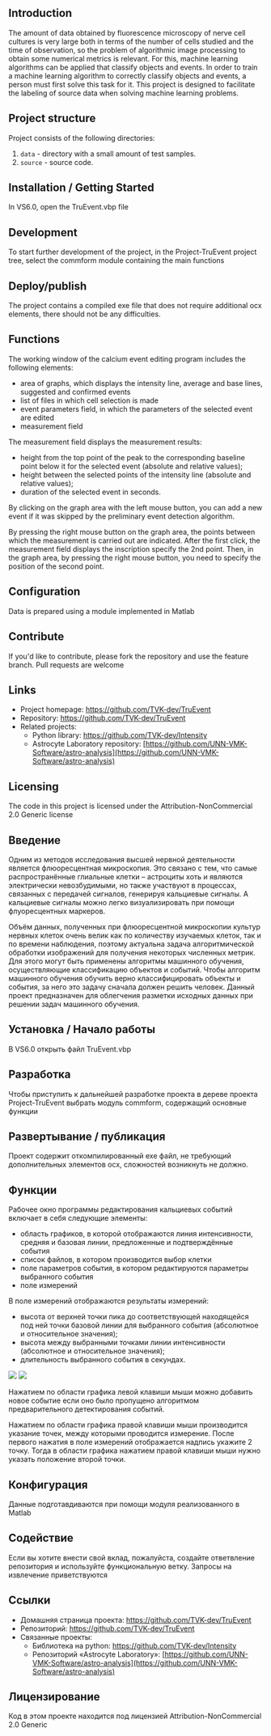 ## Introduction

The amount of data obtained by fluorescence microscopy of nerve cell cultures is very large both in terms of the number of cells studied and the time of observation, so the problem of algorithmic image processing to obtain some numerical metrics is relevant. For this, machine learning algorithms can be applied that classify objects and events. In order to train a machine learning algorithm to correctly classify objects and events, a person must first solve this task for it. This project is designed to facilitate the labeling of source data when solving machine learning problems.

## Project structure

Project consists of the following directories:

  1. `data` - directory with a small amount of test samples.
  2. `source` - source code.

## Installation / Getting Started

In VS6.0, open the TruEvent.vbp file

## Development

To start further development of the project, in the Project-TruEvent project tree, select the commform module containing the main functions

## Deploy/publish

The project contains a compiled exe file that does not require additional ocx elements, there should not be any difficulties.

## Functions

The working window of the calcium event editing program includes the following elements:

- area of graphs, which displays the intensity line, average and base lines, suggested and confirmed events
- list of files in which cell selection is made
- event parameters field, in which the parameters of the selected event are edited
- measurement field

The measurement field displays the measurement results:

- height from the top point of the peak to the corresponding baseline point below it for the selected event (absolute and relative values);
- height between the selected points of the intensity line (absolute and relative values);
- duration of the selected event in seconds.

By clicking on the graph area with the left mouse button, you can add a new event if it was skipped by the preliminary event detection algorithm.

By pressing the right mouse button on the graph area, the points between which the measurement is carried out are indicated. After the first click, the measurement field displays the inscription specify the 2nd point. Then, in the graph area, by pressing the right mouse button, you need to specify the position of the second point.

## Configuration

Data is prepared using a module implemented in Matlab

## Contribute

If you'd like to contribute, please fork the repository and use the feature branch. Pull requests are welcome

## Links

- Project homepage: https://github.com/TVK-dev/TruEvent
- Repository: https://github.com/TVK-dev/TruEvent
- Related projects:
   - Python library: https://github.com/TVK-dev/Intensity
   - Astrocyte Laboratory repository: [https://github.com/UNN-VMK-Software/astro-analysis](https://github.com/UNN-VMK-Software/astro-analysis)

## Licensing

The code in this project is licensed under the Attribution-NonCommercial 2.0 Generic license



## Введение

Одним из методов исследования высшей нервной деятельности является флюоресцентная микроскопия. Это связано с тем, что самые распространённые глиальные клетки – астроциты хоть и являются электрически невозбудимыми, но также участвуют в процессах, связанных с передачей сигналов, генерируя кальциевые сигналы. А кальциевые сигналы можно легко визуализировать при помощи флуоресцентных маркеров.

Объём данных, полученных при флюоресцентной микроскопии культур нервных клеток очень велик как по количеству изучаемых клеток, так и по времени наблюдения, поэтому актуальна задача алгоритмической обработки изображений для получения некоторых численных метрик. Для этого могут быть применены алгоритмы машинного обучения, осуществляющие классификацию объектов и событий.
Чтобы алгоритм машинного обучения обучить верно классифицировать объекты и события, за него это задачу сначала должен решить человек. Данный проект предназначен для облегчения разметки исходных данных при решении задач машинного обучения.

## Установка / Начало работы

В VS6.0 открыть файл TruEvent.vbp

## Разработка

Чтобы приступить к дальнейшей разработке проекта в дереве проекта Project-TruEvent выбрать модуль commform, содержащий основные функции

## Развертывание / публикация

Проект содержит откомпилированный exe файл, не требующий дополнительных элементов ocx, сложностей возникнуть не должно.

## Функции

Рабочее окно программы редактирования кальциевых событий включает в себя следующие элементы:

- область графиков, в которой отображаются линия интенсивности, средняя и базовая линии, предложенные и подтверждённые события
- список файлов, в котором производится выбор клетки
- поле параметров события, в котором редактируются параметры выбранного события
- поле измерений

В поле измерений отображаются результаты измерений:

- высота от верхней точки пика до соответствующей находящейся под ней точки базовой линии для выбранного события (абсолютное и относительное значения);
- высота между выбранными точками линии интенсивности (абсолютное и относительное значения);
- длительность выбранного события в секундах.

![](RackMultipart20210630-4-11tjysf_html_f0ebec70646eb330.png) ![](RackMultipart20210630-4-11tjysf_html_8a9953a29f4792c1.gif)

Нажатием по области графика левой клавиши мыши можно добавить новое событие если оно было пропущено алгоритмом предварительного детектирования событий.

Нажатием по области графика правой клавиши мыши производится указание точек, между которыми проводится измерение. После первого нажатия в поле измерений отображается надпись укажите 2 точку. Тогда в области графика нажатием правой клавиши мыши нужно указать положение второй точки.

## Конфигурация

Данные подготавдиваются при помощи модуля реализованного в Matlab

## Содействие

Если вы хотите внести свой вклад, пожалуйста, создайте ответвление репозитория и используйте функциональную ветку. Запросы на извлечение приветствуются

## Ссылки

- Домашняя страница проекта: https://github.com/TVK-dev/TruEvent
- Репозиторий: https://github.com/TVK-dev/TruEvent
- Связанные проекты:
  - Библиотека на python: https://github.com/TVK-dev/Intensity
  - Репозиторий «Astrocyte Laboratory»: [https://github.com/UNN-VMK-Software/astro-analysis](https://github.com/UNN-VMK-Software/astro-analysis)

## Лицензирование

Код в этом проекте находится под лицензией Attribution-NonCommercial 2.0 Generic
